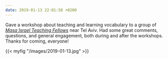 ```yaml
---
date: 2019-01-13 22:01:58 +0200
---
```


Gave a workshop about teaching and learning vocabulary to a group of [*Masa Israel Teaching Fellows*](http://www.israelteachingfellows.org) near Tel Aviv. Had some great comments, questions, and general engagement, both during and after the workshops. Thanks for coming, everyone!

{{< myfig "/images/2019-01-13.jpg" >}}
